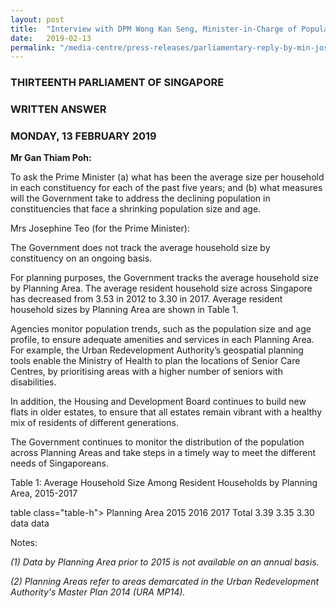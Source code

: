 ```yaml
---
layout: post
title:  "Interview with DPM Wong Kan Seng, Minister-in-Charge of Population issues"
date:   2019-02-13
permalink: "/media-centre/press-releases/parliamentary-reply-by-min-josephine-teo-on-measures-to-address-constituencies-with-declining-population-size-and-age"
---
```


### THIRTEENTH PARLIAMENT OF SINGAPORE
### WRITTEN ANSWER
### MONDAY, 13 FEBRUARY 2019

**Mr Gan Thiam Poh:**

To ask the Prime Minister (a) what has been the average size per household in each constituency for each of the past five years; and (b) what measures will the Government take to address the declining population in constituencies that face a shrinking population size and age.

Mrs Josephine Teo (for the Prime Minister):

The Government does not track the average household size by constituency on an ongoing basis.

For planning purposes, the Government tracks the average household size by Planning Area. The average resident household size across Singapore has decreased from 3.53 in 2012 to 3.30 in 2017. Average resident household sizes by Planning Area are shown in Table 1.

Agencies monitor population trends, such as the population size and age profile, to ensure adequate amenities and services in each Planning Area. For example, the Urban Redevelopment Authority’s geospatial planning tools enable the Ministry of Health to plan the locations of Senior Care Centres, by prioritising areas with a higher number of seniors with disabilities.

In addition, the Housing and Development Board continues to build new flats in older estates, to ensure that all estates remain vibrant with a healthy mix of residents of different generations.

The Government continues to monitor the distribution of the population across Planning Areas and take steps in a timely way to meet the different needs of Singaporeans.

Table 1: Average Household Size Among Resident Households by Planning Area, 2015-2017

table class="table-h">  <tr>    <th>Planning Area</th>    <th>2015</th> <th>2016</th> <th>2017</th>  </tr>  <tr>    <td>Total</td>    <td>3.39</td> <td>3.35</td> <td>3.30</td>  </tr>  <tr>    <td>data</td>    <td>data</td>  </tr></table>


 

Notes:

_(1) Data by Planning Area prior to 2015 is not available on an annual basis._

_(2) Planning Areas refer to areas demarcated in the Urban Redevelopment Authority's Master Plan 2014 (URA MP14)._
